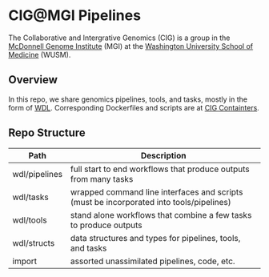 # CIG@MGI Pipelines

The Collaborative and Intergrative Genomics (CIG) is a group in the [McDonnell Genome Institute](https://www.genome.wustl.edu/) (MGI) at the [Washington University School of Medicine](https://medicine.wustl.edu/) (WUSM).

## Overview

In this repo, we share genomics pipelines, tools, and tasks, mostly in the form of [WDL](https://github.com/openwdl/wdl/blob/main/versions/1.1/SPEC.md). Corresponding Dockerfiles and scripts are at [CIG Containters](https://github.com/twlab/cig-containers).

## Repo Structure

| Path          | Description |
| ---           | --- |
| wdl/pipelines | full start to end workflows that produce outputs from many tasks |
| wdl/tasks     | wrapped command line interfaces and scripts (must be incorporated into tools/pipelines) |
| wdl/tools     | stand alone workflows that combine a few tasks to produce outputs |
| wdl/structs   | data structures and types for pipelines, tools, and tasks |
| import        | assorted unassimilated pipelines, code, etc. |
